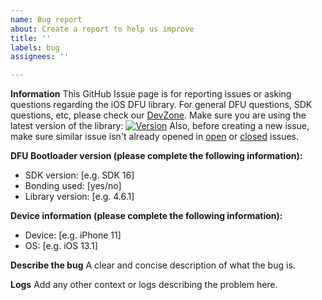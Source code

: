 ```yaml
---
name: Bug report
about: Create a report to help us improve
title: ''
labels: bug
assignees: ''

---
```


**Information**
This GitHub Issue page is for reporting issues or asking questions regarding the iOS DFU library. For general DFU questions, SDK questions, etc, please check our [DevZone](https://devzone.nordicsemi.com/).
Make sure you are using the latest version of the library: [![Version](http://img.shields.io/cocoapods/v/iOSDFULibrary.svg)](http://cocoapods.org/pods/iOSDFULibrary)
Also, before creating a new issue, make sure similar issue isn't already opened in [open](https://github.com/NordicSemiconductor/IOS-Pods-DFU-Library/issues) or [closed](https://github.com/NordicSemiconductor/IOS-Pods-DFU-Library/issues?q=is%3Aissue+is%3Aclosed) issues.

**DFU Bootloader version (please complete the following information):**
 - SDK version: [e.g. SDK 16]
 - Bonding used: [yes/no]
 - Library version: [e.g. 4.6.1]

**Device information (please complete the following information):**
 - Device: [e.g. iPhone 11]
 - OS: [e.g. iOS 13.1]

**Describe the bug**
A clear and concise description of what the bug is.

**Logs**
Add any other context or logs describing the problem here.

